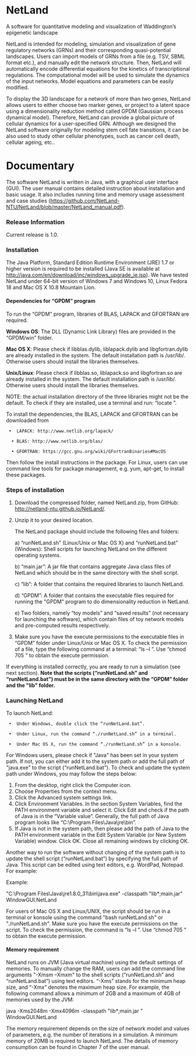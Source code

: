 # NetLand
A software for quantitative modeling and visualization of Waddington’s epigenetic landscape

NetLand is intended for modeling, simulation and visualization of gene regulatory networks (GRNs) and their corresponding quasi-potential landscapes. Users can import models of GRNs from a file (e.g. TSV, SBML format etc.), and manually edit the network structure. Then, NetLand will automatically encode differential equations for the kinetics of transcriptional regulations. The computational model will be used to simulate the dynamics of the input networks. Model equations and parameters can be easily modified. 

To display the 3D landscape for a network of more than two genes, NetLand allows users to either choose two marker genes, or project to a latent space using a dimensionality reduction method called GPDM (Gaussian process dynamical model). Therefore, NetLand can provide a global picture of cellular dynamics for a user-specified GRN. Although we designed the NetLand software originally for modeling stem cell fate transitions, it can be also used to study other cellular phenotypes, such as cancer cell death, cellular ageing, etc..


# Documentary 
The software NetLand is written in Java, with a graphical user interface (GUI). The user manual contains detailed instruction about installation and basic usage. It also includes running time and memory usage assessment and case studies (https://github.com/NetLand-NTU/NetLand/blob/master/NetLand_manual.pdf). 

### Release Information
Current release is 1.0.


### Installation
The Java Platform, Standard Edition Runtime Environment (JRE) 1.7 or higher version is required to be installed (Java SE is available at http://java.com/en/download/inc/windows_upgrade_ie.jsp). We have tested NetLand under 64-bit version of Windows 7 and Windows 10, Linux Fedora 18 and Mac OS X 10.8 Mountain Lion.  

#### Dependencies for “GPDM” program
To run the “GPDM” program, libraries of BLAS, LAPACK and GFORTRAN are required. 

<b>Windows OS</b>: The DLL (Dynamic Link Library) files are provided in the “GPDM/win” folder. 

<b>Mac OS X</b>: Please check if libblas.dylib, liblapack.dylib and libgfortran.dylib are already installed in the system. The default installation path is /usr/lib/. Otherwise users should install the libraries themselves. 

<b>Unix/Linux</b>: Please check if libblas.so, liblapack.so and libgfortran.so are already installed in the system. The default installation path is /usr/lib/. Otherwise users should install the libraries themselves.

NOTE: the actual installation directory of the three libraries might not be the default. To check if they are installed, use a terminal and run: “locate <library>”.

To install the dependencies, the BLAS, LAPACK and GFORTRAN can be downloaded from

     •	LAPACK: http://www.netlib.org/lapack/ 
      
      •	BLAS: http://www.netlib.org/blas/ 
      
      •	GFORTRAN: https://gcc.gnu.org/wiki/GFortranBinaries#MacOS 

Then follow the install instructions in the package. For Linux, users can use command line tools for package management, e.g. yum, apt-get, to install these packages.      


### Steps of installation 

1.	Download the compressed folder, named NetLand.zip, from GitHub: http://netland-ntu.github.io/NetLand/. 

2.	Unzip it to your desired location.

     The NetLand package should include the following files and folders: 

     a)	“runNetLand.sh” (Linux/Unix or Mac OS X) and “runNetLand.bat” (Windows): Shell scripts for launching NetLand on the different operating systems.
     
     b)	“main.jar”: A jar file that contains aggregate Java class files of NetLand which should be in the same directory with the shell script. 
     
     c)	“lib”: A folder that contains the required libraries to launch NetLand.
     
     d)	“GPDM”: A folder that contains the executable files required for running the "GPDM" program to do dimensionality reduction in NetLand.
     
     e)	Two folders, namely “toy models” and “saved results” (not necessary for launching the software), which contain files of toy network models and pre-computed results respectively.
     
3.   Make sure you have the execute permissions to the executable files in “GPDM” folder under Linux/Unix or Mac OS X. To check the permission of a file, type the following command at a terminal: “ls –l <filename>”. Use “chmod 705 <filename>” to obtain the execute permission.


If everything is installed correctly, you are ready to run a simulation (see next section). <b>Note that the scripts (“runNetLand.sh” and “runNetLand.bat”) must be in the same directory with the “GPDM” folder and the "lib" folder.</b>
    
    
### Launching NetLand

To launch NetLand:

     •	Under Windows, double click the “runNetLand.bat”.  

     •	Under Linux, run the command “./runNetLand.sh” in a terminal.

     •	Under Mac OS X, run the command “./runNetLand.sh” in a konsole.

For Windows users, please check if "Java" has been set in your system path. If not, you can either add it to the system path or add the full path of "java.exe" to the script (“runNetLand.bat”). To check and update the system path under Windows, you may follow the steps below: 

1.	From the desktop, right click the Computer icon.
2.	Choose Properties from the context menu.
3.	Click the Advanced system settings link.
4.	Click Environment Variables. In the section System Variables, find the PATH environment variable and select it. Click Edit and check if the path of Java is in the “Variable value”. Generally, the full path of Java program looks like “C:\Program Files\Java\jre<version>\bin”.  
5.	If Java is not in the system path, then please add the path of Java to the PATH environment variable in the Edit System Variable (or New System Variable) window. Click OK. Close all remaining windows by clicking OK.

Another way to run the software without changing of the system path is to update the shell script (“runNetLand.bat”) by specifying the full path of Java. This script can be edited using text editors, e.g. WordPad, Notepad. For example: 

Example: 

"C:\Program Files\Java\jre1.8.0_31\bin\java.exe" -classpath "lib\*;main.jar" WindowGUI.NetLand

For users of Mac OS X and Linux/UNIX, the script should be run in a terminal or konsole using the command "bash runNetLand.sh" or "./runNetLand.sh". Make sure you have the execute permissions on the script. To check the permission, the command is “ls –l <filename>”. Use “chmod 705 <filename>” to obtain the execute permission. 


#### Memory requirement

NetLand runs on JVM (Java virtual machine) using the default settings of memories. To manually change the RAM, users can add the command line arguments "-Xms<number>m –Xmx<number>m" to the shell scripts (“runNetLand.sh” and “runNetLand.bat”) using text editors. “-Xms” stands for the minimum heap size, and “-Xmx” denotes the maximum heap size. For example, the following command allows a minimum of 2GB and a maximum of 4GB of memories used by the JVM: 

 java -Xms2048m -Xmx4096m -classpath "lib\*;main.jar " WindowGUI.NetLand 
 
The memory requirement depends on the size of network model and values of parameters, e.g. the number of iterations in a simulation. A minimum memory of 20MB is required to launch NetLand. The details of memory consumption can be found in Chapter 7 of the user manual.  






